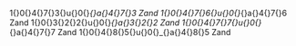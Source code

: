 1‌{}0‌{}4‌{}7‌{}3‌{}u‌{}0‌{}_‌{}a‌{}4‌{}7‌{}3 Zand
1‌{}0‌{}4‌{}7‌{}6‌{}u‌{}0‌{}_‌{}a‌{}4‌{}7‌{}6 Zand
1‌{}0‌{}3‌{}2‌{}2‌{}u‌{}0‌{}_‌{}a‌{}3‌{}2‌{}2 Zand
1‌{}0‌{}4‌{}7‌{}7‌{}u‌{}0‌{}_‌{}a‌{}4‌{}7‌{}7 Zand
1‌{}0‌{}4‌{}8‌{}5‌{}u‌{}0‌{}_‌{}a‌{}4‌{}8‌{}5 Zand
